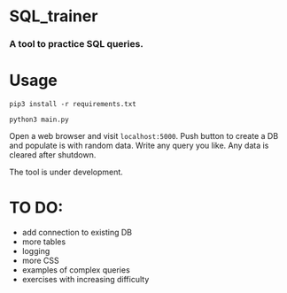 # SQL_trainer

### A tool to practice SQL queries.
# Usage

`pip3 install -r requirements.txt`

`python3 main.py`


Open a web browser and visit `localhost:5000`.
Push button to create a DB and populate is with random data.
Write any query you like.
Any data is cleared after shutdown.

The tool is under development.

# TO DO:
- add connection to existing DB
- more tables
- logging
- more CSS
- examples of complex queries
- exercises with increasing difficulty